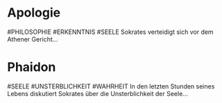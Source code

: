 # Apologie

#PHILOSOPHIE #ERKENNTNIS #SEELE
Sokrates verteidigt sich vor dem Athener Gericht...

# Phaidon

#SEELE #UNSTERBLICHKEIT #WAHRHEIT
In den letzten Stunden seines Lebens diskutiert Sokrates über die Unsterblichkeit der Seele...
